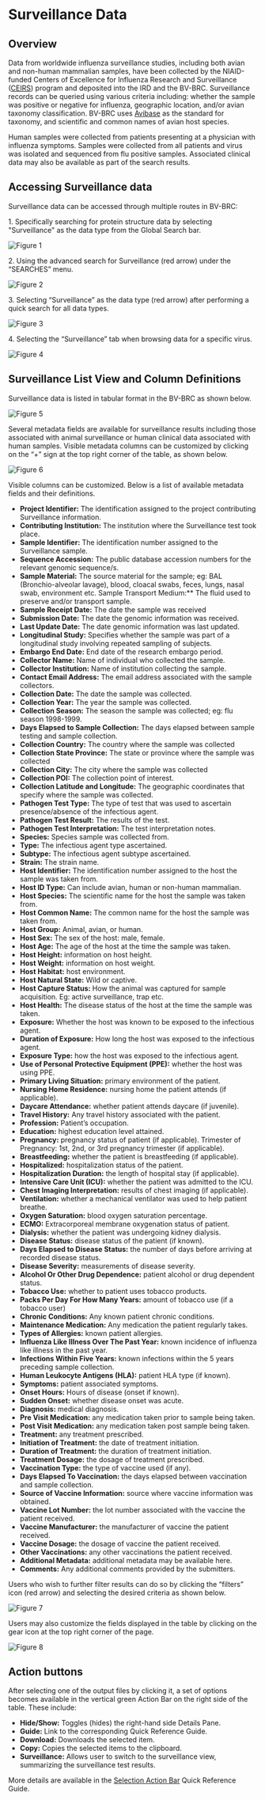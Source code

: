 # Surveillance Data

## Overview
Data from worldwide influenza surveillance studies, including both avian and non-human mammalian samples, have been collected by the NIAID-funded Centers of Excellence for Influenza Research and Surveillance ([CEIRS](https://www.niaidceirs.org/)) program and deposited into the IRD and the BV-BRC.  Surveillance records can be queried using various criteria including: whether the sample was positive or negative for influenza, geographic location, and/or avian taxonomy classification. BV-BRC uses [Avibase](https://avibase.bsc-eoc.org/avibase.jsp?lang=EN) as the standard for taxonomy, and scientific and common names of avian host species. 

Human samples were collected from patients presenting at a physician with influenza symptoms. Samples were collected from all patients and virus was isolated and sequenced from flu positive samples. Associated clinical data may also be available as part of the search results.

## Accessing Surveillance data

Surveillance data can be accessed through multiple routes in BV-BRC: 

1\. Specifically searching for protein structure data by selecting "Surveillance" as the data type from the Global Search bar.

![Figure 1](../images/surveillance_Picture1.png "Figure 1")

2\. Using the advanced search for Surveillance (red arrow) under the “SEARCHES” menu. 

![Figure 2](../images/surveillance_Picture2.png "Figure 2")

3\. Selecting “Surveillance” as the data type (red arrow) after performing a quick search for all data types. 

![Figure 3](../images/surveillance_Picture3.png "Figure 3")

4\. Selecting the “Surveillance” tab when browsing data for a specific virus.  

![Figure 4](../images/surveillance_Picture4.png "Figure 4")

## Surveillance List View and Column Definitions

Surveillance data is listed in tabular format in the BV-BRC as shown below. 

![Figure 5](../images/surveillance_Picture5.png "Figure 5")

Several metadata fields are available for surveillance results including those associated with animal surveillance or human clinical data associated with human samples. Visible metadata columns can be customized by clicking on the “+” sign at the top right corner of the table, as shown below. 

![Figure 6](../images/surveillance_Picture6.png "Figure 6")

Visible columns can be customized. Below is a list of available metadata fields and their definitions. 

* **Project Identifier:** The identification assigned to the project contributing Surveillance information. 
* **Contributing Institution:** The institution where the Surveillance test took place. 
* **Sample Identifier:** The identification number assigned to the Surveillance sample. 
* **Sequence Accession:** The public database accession numbers for the relevant genomic sequence/s. 
* **Sample Material:** The source material for the sample; eg: BAL (Bronchio-alveolar lavage), blood, cloacal swabs, feces, lungs, nasal swab, environment etc. 
Sample Transport Medium:** The fluid used to preserve and/or transport sample. 
* **Sample Receipt Date:** The date the sample was received
* **Submission Date:** The date the genomic information was received. 
* **Last Update Date:** The date genomic information was last updated. 
* **Longitudinal Study:** Specifies whether the sample was part of a longitudinal study involving repeated sampling of subjects. 
* **Embargo End Date:** End date of the research embargo period. 
* **Collector Name:** Name of individual who collected the sample. 
* **Collector Institution:** Name of institution collecting the sample.
* **Contact Email Address:** The email address associated with the sample collectors. 
* **Collection Date:** The date the sample was collected. 
* **Collection Year:** The year the sample was collected.
* **Collection Season:** The season the sample was collected; eg: flu season 1998-1999.
* **Days Elapsed to Sample Collection:** The days elapsed between sample testing and sample collection. 
* **Collection Country:** The country where the sample was collected
* **Collection State Province:** The state or province where the sample was collected
* **Collection City:** The city where the sample was collected
* **Collection POI:** The collection point of interest. 
* **Collection Latitude and Longitude:** The geographic coordinates that specify where the sample was collected. 
* **Pathogen Test Type:** The type of test that was used to ascertain presence/absence of the infectious agent. 
* **Pathogen Test Result:** The results of the test. 
* **Pathogen Test Interpretation:** The test interpretation notes. 
* **Species:** Species sample was collected from.
* **Type:** The infectious agent type ascertained. 
* **Subtype:** The infectious agent subtype ascertained.
* **Strain:** The strain name. 
* **Host Identifier:** The identification number assigned to the host the sample was taken from. 
* **Host ID Type:** Can include avian, human or non-human mammalian. 
* **Host Species:** The scientific name for the host the sample was taken from. 
* **Host Common Name:** The common name for the host the sample was taken from.
* **Host Group:** Animal, avian, or human. 
* **Host Sex:** The sex of the host: male, female.
* **Host Age:** The age of the host at the time the sample was taken. 
* **Host Height:** information on host height.  
* **Host Weight:** information on host weight. 
* **Host Habitat:** host environment.  
* **Host Natural State:** Wild or captive. 
* **Host Capture Status:** How the animal was captured for sample acquisition. Eg: active surveillance, trap etc. 
* **Host Health:** The disease status of the host at the time the sample was taken.
* **Exposure:** Whether the host was known to be exposed to the infectious agent. 
* **Duration of Exposure:** How long the host was exposed to the infectious agent. 
* **Exposure Type:** how the host was exposed to the infectious agent. 
* **Use of Personal Protective Equipment (PPE):** whether the host was using PPE. 
* **Primary Living Situation:** primary environment of the patient. 
* **Nursing Home Residence:** nursing home the patient attends (if applicable).
* **Daycare Attendance:** whether patient attends daycare (if juvenile).
* **Travel History:** Any travel history associated with the patient. 
* **Profession:** Patient’s occupation. 
* **Education:** highest education level attained. 
* **Pregnancy:** pregnancy status of patient (if applicable).
Trimester of Pregnancy: 1st, 2nd, or 3rd pregnancy trimester (if applicable).
* **Breastfeeding:** whether the patient is breastfeeding (if applicable). 
* **Hospitalized:** hospitalization status of the patient. 
* **Hospitalization Duration:** the length of hospital stay (if applicable). 
* **Intensive Care Unit (ICU):** whether the patient was admitted to the ICU. 
* **Chest Imaging Interpretation:** results of chest imaging (if applicable). 
* **Ventilation:** whether a mechanical ventilator was used to help patient breathe.
* **Oxygen Saturation:** blood oxygen saturation percentage. 
* **ECMO:** Extracorporeal membrane oxygenation status of patient. 
* **Dialysis:** whether the patient was undergoing kidney dialysis.
* **Disease Status:** disease status of the patient (if known). 
* **Days Elapsed to Disease Status:** the number of days before arriving at recorded disease status. 
* **Disease Severity:** measurements of disease severity. 
* **Alcohol Or Other Drug Dependence:** patient alcohol or drug dependent status. 
* **Tobacco Use:** whether to patient uses tobacco products. 
* **Packs Per Day For How Many Years:** amount of tobacco use (if a tobacco user)
* **Chronic Conditions:** Any known patient chronic conditions. 
* **Maintenance Medication:** Any medication the patient regularly takes. 
* **Types of Allergies:** known patient allergies. 
* **Influenza Like Illness Over The Past Year:** known incidence of influenza like illness in the past year. 
* **Infections Within Five Years:** known infections within the 5 years preceding sample collection. 
* **Human Leukocyte Antigens (HLA):** patient HLA type (if known).
* **Symptoms:** patient associated symptoms. 
* **Onset Hours:** Hours of disease (onset if known).
* **Sudden Onset:** whether disease onset was acute.
* **Diagnosis:** medical diagnosis.
* **Pre Visit Medication:** any medication taken prior to sample being taken.
* **Post Visit Medication:** any medication taken post sample being taken.
* **Treatment:** any treatment prescribed.
* **Initiation of Treatment:** the date of treatment initiation.
* **Duration of Treatment:** the duration of treatment initiation.
* **Treatment Dosage:** the dosage of treatment prescribed.
* **Vaccination Type:** the type of vaccine used (if any).
* **Days Elapsed To Vaccination:** the days elapsed between vaccination and sample collection. 
* **Source of Vaccine Information:** source where vaccine information was obtained. 
* **Vaccine Lot Number:** the lot number associated with the vaccine the patient received. 
* **Vaccine Manufacturer:** the manufacturer of vaccine the patient received.
* **Vaccine Dosage:** the dosage of vaccine the patient received.
* **Other Vaccinations:** any other vaccinations the patient received.
* **Additional Metadata:** additional metadata may be available here. 
* **Comments:** Any additional comments provided by the submitters.

Users who wish to further filter results can do so by clicking the “filters” icon (red arrow) and selecting the desired criteria as shown below.   

![Figure 7](../images/surveillance_Picture7.png "Figure 7")

Users may also customize the fields displayed in the table by clicking on the gear icon at the top right corner of the page. 

![Figure 8](../images/surveillance_Picture8.png "Figure 8")

## Action buttons

After selecting one of the output files by clicking it, a set of options becomes available in the vertical green Action Bar on the right side of the table. These include:

* **Hide/Show:** Toggles (hides) the right-hand side Details Pane.
* **Guide:** Link to the corresponding Quick Reference Guide.
* **Download:** Downloads the selected item.
* **Copy:** Copies the selected items to the clipboard.
* **Surveillance:** Allows user to switch to the surveillance view, summarizing the surveillance test results.

More details are available in the [Selection Action Bar](/quick_references/action_bar) Quick Reference Guide. 
